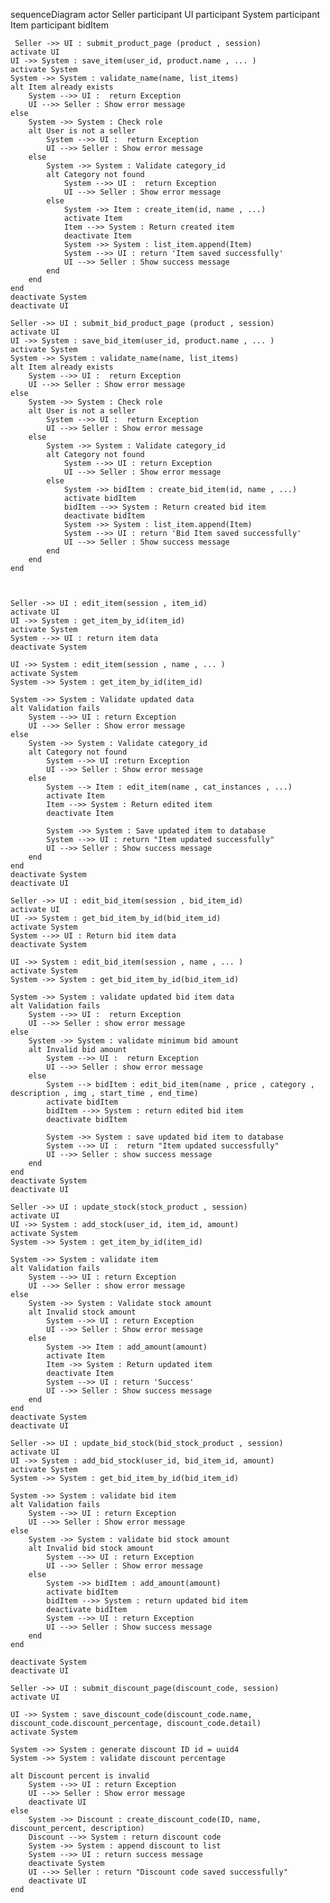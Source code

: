 sequenceDiagram
    actor Seller
    participant UI
    participant System
    participant Item
    participant bidItem

     Seller ->> UI : submit_product_page (product , session)
    activate UI
    UI ->> System : save_item(user_id, product.name , ... )
    activate System
    System ->> System : validate_name(name, list_items)
    alt Item already exists
        System -->> UI :  return Exception
        UI -->> Seller : Show error message
    else
        System ->> System : Check role
        alt User is not a seller
            System -->> UI :  return Exception
            UI -->> Seller : Show error message
        else
            System ->> System : Validate category_id
            alt Category not found
                System -->> UI :  return Exception
                UI -->> Seller : Show error message
            else
                System ->> Item : create_item(id, name , ...)
                activate Item
                Item -->> System : Return created item
                deactivate Item
                System ->> System : list_item.append(Item)
                System -->> UI : return 'Item saved successfully'
                UI -->> Seller : Show success message
            end
        end
    end
    deactivate System
    deactivate UI

    Seller ->> UI : submit_bid_product_page (product , session)
    activate UI
    UI ->> System : save_bid_item(user_id, product.name , ... )
    activate System
    System ->> System : validate_name(name, list_items)
    alt Item already exists
        System -->> UI :  return Exception
        UI -->> Seller : Show error message
    else
        System ->> System : Check role
        alt User is not a seller
            System -->> UI :  return Exception
            UI -->> Seller : Show error message
        else
            System ->> System : Validate category_id
            alt Category not found
                System -->> UI : return Exception
                UI -->> Seller : Show error message
            else
                System ->> bidItem : create_bid_item(id, name , ...)
                activate bidItem
                bidItem -->> System : Return created bid item
                deactivate bidItem
                System ->> System : list_item.append(Item)
                System -->> UI : return 'Bid Item saved successfully'
                UI -->> Seller : Show success message
            end
        end
    end



    Seller ->> UI : edit_item(session , item_id)
    activate UI
    UI ->> System : get_item_by_id(item_id)
    activate System
    System -->> UI : return item data
    deactivate System
    
    UI ->> System : edit_item(session , name , ... )
    activate System
    System ->> System : get_item_by_id(item_id)
    
    System ->> System : Validate updated data
    alt Validation fails
        System -->> UI : return Exception
        UI -->> Seller : Show error message
    else
        System ->> System : Validate category_id
        alt Category not found
            System -->> UI :return Exception
            UI -->> Seller : Show error message
        else
            System --> Item : edit_item(name , cat_instances , ...)
            activate Item
            Item -->> System : Return edited item
            deactivate Item
            
            System ->> System : Save updated item to database
            System -->> UI : return "Item updated successfully"
            UI -->> Seller : Show success message
        end
    end
    deactivate System
    deactivate UI

    Seller ->> UI : edit_bid_item(session , bid_item_id)
    activate UI
    UI ->> System : get_bid_item_by_id(bid_item_id)
    activate System
    System -->> UI : Return bid item data
    deactivate System
    
    UI ->> System : edit_bid_item(session , name , ... )
    activate System
    System ->> System : get_bid_item_by_id(bid_item_id)
    
    System ->> System : validate updated bid item data
    alt Validation fails
        System -->> UI :  return Exception
        UI -->> Seller : show error message
    else
        System ->> System : validate minimum bid amount
        alt Invalid bid amount
            System -->> UI :  return Exception
            UI -->> Seller : show error message
        else
            System --> bidItem : edit_bid_item(name , price , category , description , img , start_time , end_time)
            activate bidItem
            bidItem -->> System : return edited bid item
            deactivate bidItem
            
            System ->> System : save updated bid item to database
            System -->> UI :  return "Item updated successfully"
            UI -->> Seller : show success message
        end
    end
    deactivate System
    deactivate UI

    Seller ->> UI : update_stock(stock_product , session)
    activate UI
    UI ->> System : add_stock(user_id, item_id, amount)
    activate System
    System ->> System : get_item_by_id(item_id)
    
    System ->> System : validate item
    alt Validation fails
        System -->> UI : return Exception
        UI -->> Seller : show error message
    else
        System ->> System : Validate stock amount
        alt Invalid stock amount
            System -->> UI : return Exception
            UI -->> Seller : Show error message
        else
            System ->> Item : add_amount(amount)
            activate Item
            Item ->> System : Return updated item
            deactivate Item
            System -->> UI : return 'Success'
            UI -->> Seller : Show success message
        end
    end
    deactivate System
    deactivate UI

    Seller ->> UI : update_bid_stock(bid_stock_product , session)
    activate UI
    UI ->> System : add_bid_stock(user_id, bid_item_id, amount)
    activate System
    System ->> System : get_bid_item_by_id(bid_item_id)
    
    System ->> System : validate bid item
    alt Validation fails
        System -->> UI : return Exception
        UI -->> Seller : Show error message
    else
        System ->> System : validate bid stock amount
        alt Invalid bid stock amount
            System -->> UI : return Exception
            UI -->> Seller : Show error message
        else
            System ->> bidItem : add_amount(amount)
            activate bidItem
            bidItem -->> System : return updated bid item
            deactivate bidItem
            System -->> UI : return Exception
            UI -->> Seller : Show success message
        end
    end

    deactivate System
    deactivate UI

    Seller ->> UI : submit_discount_page(discount_code, session)
    activate UI

    UI ->> System : save_discount_code(discount_code.name, discount_code.discount_percentage, discount_code.detail)
    activate System

    System ->> System : generate discount ID id = uuid4
    System ->> System : validate discount percentage

    alt Discount percent is invalid
        System -->> UI : return Exception
        UI -->> Seller : Show error message
        deactivate UI
    else
        System ->> Discount : create_discount_code(ID, name, discount_percent, description)
        Discount -->> System : return discount code
        System ->> System : append discount to list 
        System -->> UI : return success message 
        deactivate System
        UI -->> Seller : return "Discount code saved successfully"
        deactivate UI
    end



